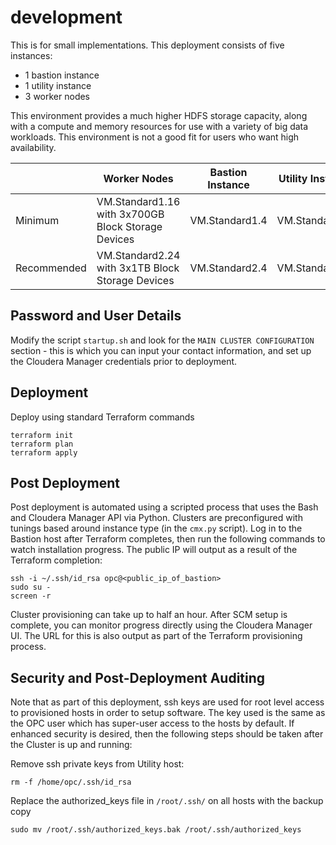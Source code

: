 # development
This is for small implementations.  This deployment consists of five instances:

* 1 bastion instance
* 1 utility instance
* 3 worker nodes

This environment provides a much higher HDFS storage capacity, along with a compute and memory resources for use with a variety of big data workloads.   This environment is not a good fit for users who want high availability.

|             | Worker Nodes                                       | Bastion Instance | Utility Instance |
|-------------|----------------------------------------------------|------------------|------------------|
| Minimum     | VM.Standard1.16 with 3x700GB Block Storage Devices | VM.Standard1.4   | VM.Standard1.8   |                   
| Recommended | VM.Standard2.24 with 3x1TB Block Storage Devices   | VM.Standard2.4   | VM.Standard2.8   |

## Password and User Details
Modify the script `startup.sh` and look for the `MAIN CLUSTER CONFIGURATION` section - this is which you can input your contact information, and set up the Cloudera Manager credentials prior to deployment.

## Deployment
Deploy using standard Terraform commands

    terraform init
    terraform plan
    terraform apply

## Post Deployment
Post deployment is automated using a scripted process that uses the Bash and Cloudera Manager API via Python.  Clusters are preconfigured with tunings based around instance type (in the `cmx.py` script).  Log in to the Bastion host after Terraform completes, then run the following commands to watch installation progress.  The public IP will output as a result of the Terraform completion:

    ssh -i ~/.ssh/id_rsa opc@<public_ip_of_bastion>
    sudo su -
    screen -r

Cluster provisioning can take up to half an hour.  After SCM setup is complete, you can monitor progress  directly using the Cloudera Manager UI.  The URL for this is also output as part of the Terraform provisioning process.

## Security and Post-Deployment Auditing
Note that as part of this deployment, ssh keys are used for root level access to provisioned hosts in order to setup software.  The key used is the same as the OPC user which has super-user access to the hosts by default.  If enhanced security is desired, then the following steps should be taken after the Cluster is up and running:

Remove ssh private keys from Utility host:

    rm -f /home/opc/.ssh/id_rsa

Replace the authorized_keys file in `/root/.ssh/` on all hosts with the backup copy

    sudo mv /root/.ssh/authorized_keys.bak /root/.ssh/authorized_keys
